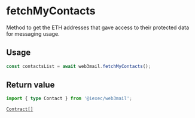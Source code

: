 # fetchMyContacts

Method to get the ETH addresses that gave access to their protected data for
messaging usage.

## Usage

```js
const contactsList = await web3mail.fetchMyContacts();
```

## Return value

```ts
import { type Contact } from '@iexec/web3mail';
```

[`Contract[]`](../types.md#contact)
